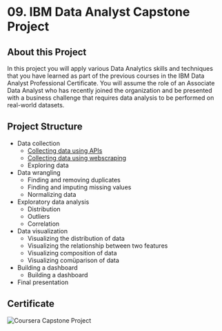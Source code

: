 # 09. IBM Data Analyst Capstone Project
## About this Project
In this project you will apply various Data Analytics skills and techniques that you have learned as part of the previous courses in the IBM Data Analyst Professional Certificate. You will assume the role of an Associate Data Analyst who has recently joined the organization and be presented with a business challenge that requires data analysis to be performed on real-world datasets. 
## Project Structure
  * Data collection 
    * [Collecting data using APIs](https://github.com/juliahaselhuhn/IBM-Data-Analyst-Professional-Certificate/tree/main/09.%20IBM%20Data%20Analyst%20Capstone%20Project/02.%20Collecting_Data_Using_APIs.ipynb)
    * [Collecting data using webscraping](https://github.com/juliahaselhuhn/IBM-Data-Analyst-Professional-Certificate/tree/main/09.%20IBM%20Data%20Analyst%20Capstone%20Project/04.%20Collecting_Data_Using_Web_Scraping.ipynb)
    * Exploring data 
  * Data wrangling 
    * Finding and removing duplicates
    * Finding and imputing missing values 
    * Normalizing data
  * Exploratory data analysis 
    * Distribution 
    * Outliers 
    * Correlation
  * Data visualization 
    * Visualizing the distribution of data 
    * Visualizing the relationship between two features
    * Visualizing composition of data 
    * Visualizing comüparison of data 
  * Building a dashboard 
    * Building a dashboard 
  * Final presentation 
## Certificate
![Coursera Capstone Project](https://user-images.githubusercontent.com/89849171/172792132-4d13bc79-64c7-4211-9859-a6f972e0d389.png)
